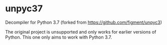 unpyc37
======

Decompiler for Python 3.7  (forked from https://github.com/figment/unpyc3)

The original project is unsupported and only works for earlier versions of Python. This one only aims to work with Python 3.7.
